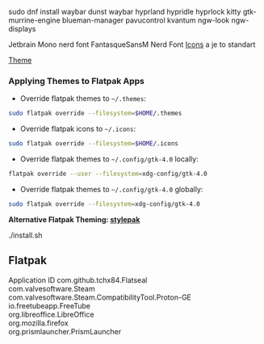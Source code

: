 sudo dnf install waybar dunst waybar hyprland hypridle hyprlock kitty gtk-murrine-engine blueman-manager pavucontrol kvantum ngw-look ngw-displays

Jetbrain Mono nerd font
FantasqueSansM Nerd Font
[Icons](https://github.com/vinceliuice/Tela-icon-theme) a je to standart

[Theme](https://github.com/Fausto-Korpsvart/Catppuccin-GTK-Theme)

### Applying Themes to Flatpak Apps

- Override flatpak themes to `~/.themes`:

```sh
sudo flatpak override --filesystem=$HOME/.themes
```

- Override flatpak icons to `~/.icons`:

```sh
sudo flatpak override --filesystem=$HOME/.icons
```

- Override flatpak themes to `~/.config/gtk-4.0` locally:

```sh
flatpak override --user --filesystem=xdg-config/gtk-4.0
```

- Override flatpak themes to `~/.config/gtk-4.0` globally:

```sh
sudo flatpak override --filesystem=xdg-config/gtk-4.0
```

**Alternative Flatpak Theming: [stylepak](https://github.com/refi64/stylepak)**

./install.sh

## Flatpak
Application ID
com.github.tchx84.Flatseal                                     
com.valvesoftware.Steam                                        
com.valvesoftware.Steam.CompatibilityTool.Proton-GE            
io.freetubeapp.FreeTube                                        
org.libreoffice.LibreOffice                                    
org.mozilla.firefox                                            
org.prismlauncher.PrismLauncher                                
